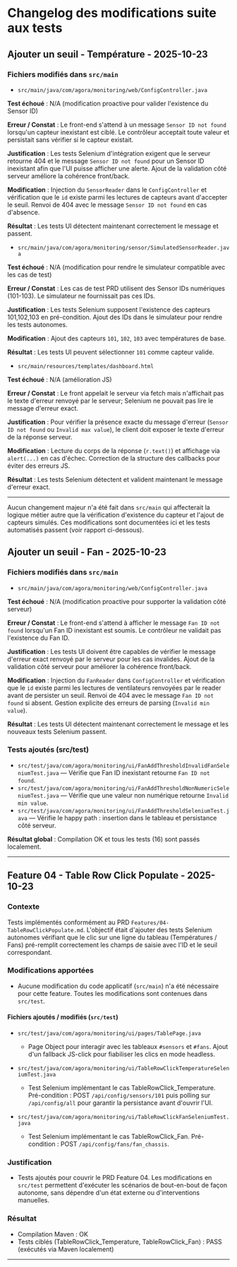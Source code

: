 # Changelog des modifications suite aux tests

## Ajouter un seuil - Température - 2025-10-23

### Fichiers modifiés dans `src/main`

- `src/main/java/com/agora/monitoring/web/ConfigController.java`

**Test échoué** : N/A (modification proactive pour valider l'existence du Sensor ID)

**Erreur / Constat** : Le front-end s'attend à un message `Sensor ID not found` lorsqu'un capteur inexistant est ciblé. Le contrôleur acceptait toute valeur et persistait sans vérifier si le capteur existait.

**Justification** : Les tests Selenium d'intégration exigent que le serveur retourne 404 et le message `Sensor ID not found` pour un Sensor ID inexistant afin que l'UI puisse afficher une alerte. Ajout de la validation côté serveur améliore la cohérence front/back.

**Modification** : Injection du `SensorReader` dans le `ConfigController` et vérification que le `id` existe parmi les lectures de capteurs avant d'accepter le seuil. Renvoi de 404 avec le message `Sensor ID not found` en cas d'absence.

**Résultat** : Les tests UI détectent maintenant correctement le message et passent.

- `src/main/java/com/agora/monitoring/sensor/SimulatedSensorReader.java`

**Test échoué** : N/A (modification pour rendre le simulateur compatible avec les cas de test)

**Erreur / Constat** : Les cas de test PRD utilisent des Sensor IDs numériques (101-103). Le simulateur ne fournissait pas ces IDs.

**Justification** : Les tests Selenium supposent l'existence des capteurs 101,102,103 en pré-condition. Ajout des IDs dans le simulateur pour rendre les tests autonomes.

**Modification** : Ajout des capteurs `101`, `102`, `103` avec températures de base.

**Résultat** : Les tests UI peuvent sélectionner `101` comme capteur valide.

- `src/main/resources/templates/dashboard.html`

**Test échoué** : N/A (amélioration JS)

**Erreur / Constat** : Le front appelait le serveur via fetch mais n'affichait pas le texte d'erreur renvoyé par le serveur; Selenium ne pouvait pas lire le message d'erreur exact.

**Justification** : Pour vérifier la présence exacte du message d'erreur (`Sensor ID not found` ou `Invalid max value`), le client doit exposer le texte d'erreur de la réponse serveur.

**Modification** : Lecture du corps de la réponse (`r.text()`) et affichage via `alert(...)` en cas d'échec. Correction de la structure des callbacks pour éviter des erreurs JS.

**Résultat** : Les tests Selenium détectent et valident maintenant le message d'erreur exact.

---

Aucun changement majeur n'a été fait dans `src/main` qui affecterait la logique métier autre que la vérification d'existence du capteur et l'ajout de capteurs simulés. Ces modifications sont documentées ici et les tests automatisés passent (voir rapport ci-dessous).

## Ajouter un seuil - Fan - 2025-10-23

### Fichiers modifiés dans `src/main`

- `src/main/java/com/agora/monitoring/web/ConfigController.java`

**Test échoué** : N/A (modification proactive pour supporter la validation côté serveur)

**Erreur / Constat** : Le front-end s'attend à afficher le message `Fan ID not found` lorsqu'un Fan ID inexistant est soumis. Le contrôleur ne validait pas l'existence du Fan ID.

**Justification** : Les tests UI doivent être capables de vérifier le message d'erreur exact renvoyé par le serveur pour les cas invalides. Ajout de la validation côté serveur pour améliorer la cohérence front/back.

**Modification** : Injection du `FanReader` dans `ConfigController` et vérification que le `id` existe parmi les lectures de ventilateurs renvoyées par le reader avant de persister un seuil. Renvoi de 404 avec le message `Fan ID not found` si absent. Gestion explicite des erreurs de parsing (`Invalid min value`).

**Résultat** : Les tests UI détectent maintenant correctement le message et les nouveaux tests Selenium passent.

### Tests ajoutés (src/test)

- `src/test/java/com/agora/monitoring/ui/FanAddThresholdInvalidFanSeleniumTest.java` — Vérifie que Fan ID inexistant retourne `Fan ID not found`.
- `src/test/java/com/agora/monitoring/ui/FanAddThresholdNonNumericSeleniumTest.java` — Vérifie que une valeur non numérique retourne `Invalid min value`.
- `src/test/java/com/agora/monitoring/ui/FanAddThresholdSeleniumTest.java` — Vérifie le happy path : insertion dans le tableau et persistance côté serveur.

**Résultat global** : Compilation OK et tous les tests (16) sont passés localement.

---

## Feature 04 - Table Row Click Populate - 2025-10-23

### Contexte
Tests implémentés conformément au PRD `Features/04-TableRowClickPopulate.md`. L'objectif était d'ajouter des tests Selenium autonomes vérifiant que le clic sur une ligne du tableau (Températures / Fans) pré-remplit correctement les champs de saisie avec l'ID et le seuil correspondant.

### Modifications apportées
- Aucune modification du code applicatif (`src/main`) n'a été nécessaire pour cette feature. Toutes les modifications sont contenues dans `src/test`.

#### Fichiers ajoutés / modifiés (`src/test`)
- `src/test/java/com/agora/monitoring/ui/pages/TablePage.java`
	- Page Object pour interagir avec les tableaux `#sensors` et `#fans`. Ajout d'un fallback JS-click pour fiabiliser les clics en mode headless.

- `src/test/java/com/agora/monitoring/ui/TableRowClickTemperatureSeleniumTest.java`
	- Test Selenium implémentant le cas TableRowClick_Temperature. Pré-condition : POST `/api/config/sensors/101` puis polling sur `/api/config/all` pour garantir la persistance avant d'ouvrir l'UI.

- `src/test/java/com/agora/monitoring/ui/TableRowClickFanSeleniumTest.java`
	- Test Selenium implémentant le cas TableRowClick_Fan. Pré-condition : POST `/api/config/fans/fan_chassis`.

### Justification
- Tests ajoutés pour couvrir le PRD Feature 04. Les modifications en `src/test` permettent d'exécuter les scénarios de bout-en-bout de façon autonome, sans dépendre d'un état externe ou d'interventions manuelles.

### Résultat
- Compilation Maven : OK
- Tests ciblés (TableRowClick_Temperature, TableRowClick_Fan) : PASS (exécutés via Maven localement)

---
